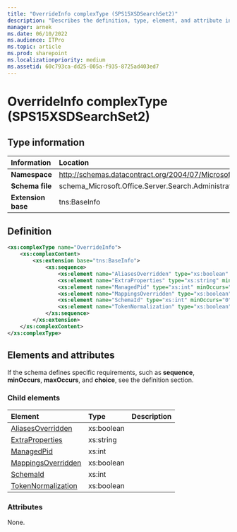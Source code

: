 ```yaml
---
title: "OverrideInfo complexType (SPS15XSDSearchSet2)"
description: "Describes the definition, type, element, and attribute information for the OverrideInfo complexType (SPS15XSDSearchSet2)."
manager: arnek
ms.date: 06/10/2022
ms.audience: ITPro
ms.topic: article
ms.prod: sharepoint
ms.localizationpriority: medium
ms.assetid: 60c793ca-dd25-005a-f935-8725ad403ed7
---
```


# OverrideInfo complexType (SPS15XSDSearchSet2)

 
  
## Type information

|Information|Location|
|:-----|:-----|
|**Namespace**|http://schemas.datacontract.org/2004/07/Microsoft.Office.Server.Search.Administration|
|**Schema file**|schema_Microsoft.Office.Server.Search.Administration.xsd|
|**Extension base**|tns:BaseInfo|
   
## Definition

```XML
<xs:complexType name="OverrideInfo">
    <xs:complexContent>
        <xs:extension base="tns:BaseInfo">
            <xs:sequence>
                <xs:element name="AliasesOverridden" type="xs:boolean" minOccurs="0"></xs:element>
                <xs:element name="ExtraProperties" type="xs:string" minOccurs="0"></xs:element>
                <xs:element name="ManagedPid" type="xs:int" minOccurs="0"></xs:element>
                <xs:element name="MappingsOverridden" type="xs:boolean" minOccurs="0"></xs:element>
                <xs:element name="SchemaId" type="xs:int" minOccurs="0"></xs:element>
                <xs:element name="TokenNormalization" type="xs:boolean" minOccurs="0"></xs:element>
            </xs:sequence>
        </xs:extension>
    </xs:complexContent>
</xs:complexType>

```

## Elements and attributes

If the schema defines specific requirements, such as **sequence**, **minOccurs**, **maxOccurs**, and **choice**, see the definition section. 
  
### Child elements

|**Element**|**Type**|**Description**|
|:-----|:-----|:-----|
|[AliasesOverridden](aliasesoverridden-element-overrideinfo-complextypesps15xsdsearchset2.md) <br/> |xs:boolean  <br/> ||
|[ExtraProperties](extraproperties-element-overrideinfo-complextypesps15xsdsearchset2.md) <br/> |xs:string  <br/> ||
|[ManagedPid](managedpid-element-overrideinfo-complextypesps15xsdsearchset2.md) <br/> |xs:int  <br/> ||
|[MappingsOverridden](mappingsoverridden-element-overrideinfo-complextypesps15xsdsearchset2.md) <br/> |xs:boolean  <br/> ||
|[SchemaId](schemaid-element-overrideinfo-complextypesps15xsdsearchset2.md) <br/> |xs:int  <br/> ||
|[TokenNormalization](tokennormalization-element-overrideinfo-complextypesps15xsdsearchset2.md) <br/> |xs:boolean  <br/> ||
   
### Attributes

None.
  

